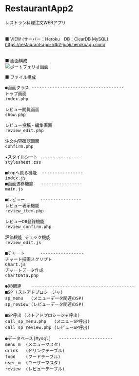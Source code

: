 # RestaurantApp2
レストラン料理注文WEBアプリ
<br>
<br>
<br>
■ VIEW  (サーバー：Heroku　DB：ClearDB MySQL)<br>
https://restaurant-app-rdb2-junji.herokuapp.com/
<br>
<br>
<br>
■ 画面構成
<br>
![ポートフォリオ画面](https://user-images.githubusercontent.com/54252926/107868910-c6f08500-6ecb-11eb-9d9c-531b42fad468.jpg)

■ ファイル構成
<pre>
●画面クラス ------------------------------------
トップ画面
index.php

レビュー閲覧画面
show.php

レビュー投稿・編集画面
review_edit.php

注文内容確認画面
confirm.php

★スタイルシート ----------------
stylesheet.css

■topへ戻る機能  ----------------
index.js
■画面遷移機能   ----------------
main.js

■レビュー      ----------------
レビュー表示機能
review_item.php

レビューDB登録機能
review_confirm.php

評価機能_チェック機能
review_edit.js

■チャート      -----------------
チャート描画スクリプト
Chart.js
チャートデータ作成
chartData.php

●DB関連    ----------------------------------------
■SP (ストアドプロシージャ)
sp_menu   (メニューデータ関連のSP)
sp_review (レビューデータ関連のSP)

■SP呼出 (ストアドプロシージャ呼出)
call_sp_menu.php   (メニューSP呼出)
call_sp_review.php (レビューSP呼出)

●データベース[Mysql]   ---------------------
menu_m  (メニューマスタ)
drink   (ドリンクテーブル)
food    (フードテーブル)
user_m  (ユーザーマスタ)
review  (レビューテーブル)
</pre>
